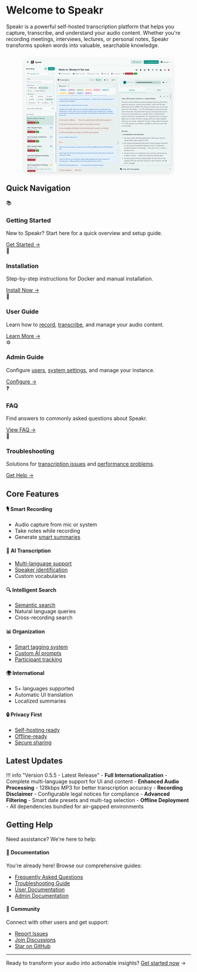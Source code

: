 # Welcome to Speakr

Speakr is a powerful self-hosted transcription platform that helps you capture, transcribe, and understand your audio content. Whether you're recording meetings, interviews, lectures, or personal notes, Speakr transforms spoken words into valuable, searchable knowledge.

<div style="max-width: 80%; margin: 2em auto;">
  <img src="assets/images/screenshots/Filters.png" alt="Main Interface" style="border-radius: 8px; box-shadow: 0 4px 12px rgba(0,0,0,0.1);">
</div>

## Quick Navigation

<div class="grid cards">
  <div class="card">
    <div class="card-icon">📚</div>
    <h3>Getting Started</h3>
    <p>New to Speakr? Start here for a quick overview and setup guide.</p>
    <a href="getting-started" class="card-link">Get Started →</a>
  </div>
  
  <div class="card">
    <div class="card-icon">🚀</div>
    <h3>Installation</h3>
    <p>Step-by-step instructions for Docker and manual installation.</p>
    <a href="getting-started/installation" class="card-link">Install Now →</a>
  </div>
  
  <div class="card">
    <div class="card-icon">👤</div>
    <h3>User Guide</h3>
    <p>Learn how to <a href="user-guide/recording">record</a>, <a href="user-guide/transcripts">transcribe</a>, and manage your audio content.</p>
    <a href="user-guide/" class="card-link">Learn More →</a>
  </div>
  
  <div class="card">
    <div class="card-icon">⚙️</div>
    <h3>Admin Guide</h3>
    <p>Configure <a href="admin-guide/user-management">users</a>, <a href="admin-guide/prompts">system settings</a>, and manage your instance.</p>
    <a href="admin-guide/" class="card-link">Configure →</a>
  </div>
  
  <div class="card">
    <div class="card-icon">❓</div>
    <h3>FAQ</h3>
    <p>Find answers to commonly asked questions about Speakr.</p>
    <a href="faq" class="card-link">View FAQ →</a>
  </div>
  
  <div class="card">
    <div class="card-icon">🔧</div>
    <h3>Troubleshooting</h3>
    <p>Solutions for <a href="troubleshooting#transcription-problems">transcription issues</a> and <a href="troubleshooting#performance-issues">performance problems</a>.</p>
    <a href="troubleshooting" class="card-link">Get Help →</a>
  </div>
</div>

## Core Features

<div class="feature-grid">
  <div class="feature-card">
    <h4>🎙️ Smart Recording</h4>
    <ul>
      <li>Audio capture from mic or system</li>
      <li>Take notes while recording</li>
      <li>Generate <a href="features#automatic-summarization">smart summaries</a></li>
    </ul>
  </div>
  
  <div class="feature-card">
    <h4>🤖 AI Transcription</h4>
    <ul>
      <li><a href="features#language-support">Multi-language support</a></li>
      <li><a href="features#speaker-diarization">Speaker identification</a></li>
      <li>Custom vocabularies</li>
    </ul>
  </div>
  
  <div class="feature-card">
    <h4>🔍 Intelligent Search</h4>
    <ul>
      <li><a href="user-guide/inquire-mode">Semantic search</a></li>
      <li>Natural language queries</li>
      <li>Cross-recording search</li>
    </ul>
  </div>
  
  <div class="feature-card">
    <h4>📊 Organization</h4>
    <ul>
      <li><a href="features#tagging-system">Smart tagging system</a></li>
      <li><a href="admin-guide/prompts">Custom AI prompts</a></li>
      <li><a href="features#speaker-management">Participant tracking</a></li>
    </ul>
  </div>
  
  <div class="feature-card">
    <h4>🌍 International</h4>
    <ul>
      <li>5+ languages supported</li>
      <li>Automatic UI translation</li>
      <li>Localized summaries</li>
    </ul>
  </div>
  
  <div class="feature-card">
    <h4>🔒 Privacy First</h4>
    <ul>
      <li><a href="getting-started/installation">Self-hosting ready</a></li>
      <li><a href="troubleshooting#offline-deployment">Offline-ready</a></li>
      <li><a href="user-guide/sharing">Secure sharing</a></li>
    </ul>
  </div>
</div>

## Latest Updates

!!! info "Version 0.5.5 - Latest Release"
    - **Full Internationalization** - Complete multi-language support for UI and content
    - **Enhanced Audio Processing** - 128kbps MP3 for better transcription accuracy
    - **Recording Disclaimer** - Configurable legal notices for compliance
    - **Advanced Filtering** - Smart date presets and multi-tag selection
    - **Offline Deployment** - All dependencies bundled for air-gapped environments

## Getting Help

Need assistance? We're here to help:

<div class="help-grid">
  <div class="help-card">
    <h4>📖 Documentation</h4>
    <p>You're already here! Browse our comprehensive guides:</p>
    <ul>
      <li><a href="faq">Frequently Asked Questions</a></li>
      <li><a href="troubleshooting">Troubleshooting Guide</a></li>
      <li><a href="user-guide/">User Documentation</a></li>
      <li><a href="admin-guide/">Admin Documentation</a></li>
    </ul>
  </div>
  
  <div class="help-card">
    <h4>💬 Community</h4>
    <p>Connect with other users and get support:</p>
    <ul>
      <li><a href="https://github.com/murtaza-nasir/speakr/issues">Report Issues</a></li>
      <li><a href="https://github.com/murtaza-nasir/speakr/discussions">Join Discussions</a></li>
      <li><a href="https://github.com/murtaza-nasir/speakr">Star on GitHub</a></li>
    </ul>
  </div>
</div>

---

Ready to transform your audio into actionable insights? [Get started now](getting-started.md) →